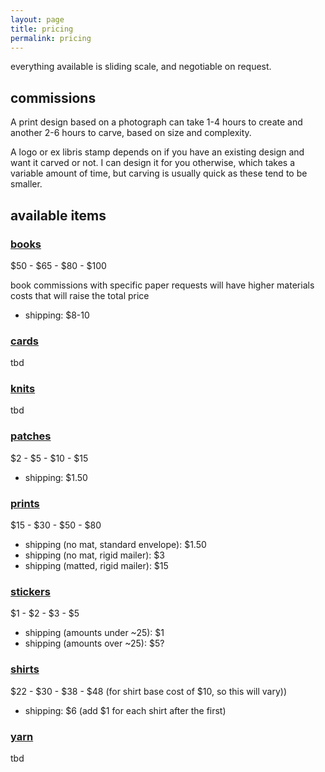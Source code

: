 ```yaml
---
layout: page
title: pricing
permalink: pricing
---
```


everything available is sliding scale, and negotiable on request.

## commissions

A print design based on a photograph can take 1-4 hours to create and another 2-6 hours to carve, based on size and complexity.

A logo or ex libris stamp depends on if you have an existing design and want it carved or not. I can design it for you otherwise, which takes a variable amount of time, but carving is usually quick as these tend to be smaller.

## available items

### [books](tag/book)

$50 - $65 - $80 - $100

book commissions with specific paper requests will have higher materials costs that will raise the total price

- shipping: $8-10

### [cards](tag/card)

tbd

### [knits](tag/knit)

tbd

### [patches](tag/patch)

$2 - $5 - $10 - $15

- shipping: $1.50

### [prints](tag/print)

$15 - $30 - $50 - $80

- shipping (no mat, standard envelope): $1.50
- shipping (no mat, rigid mailer): $3
- shipping (matted, rigid mailer): $15

### [stickers](tag/sticker)

$1 - $2 - $3 - $5

- shipping (amounts under ~25): $1
- shipping (amounts over ~25): $5?

### [shirts](tag/shirt)

$22 - $30 - $38 - $48 (for shirt base cost of $10, so this will vary))

- shipping: $6 (add $1 for each shirt after the first)

### [yarn](tag/yarn)

tbd
